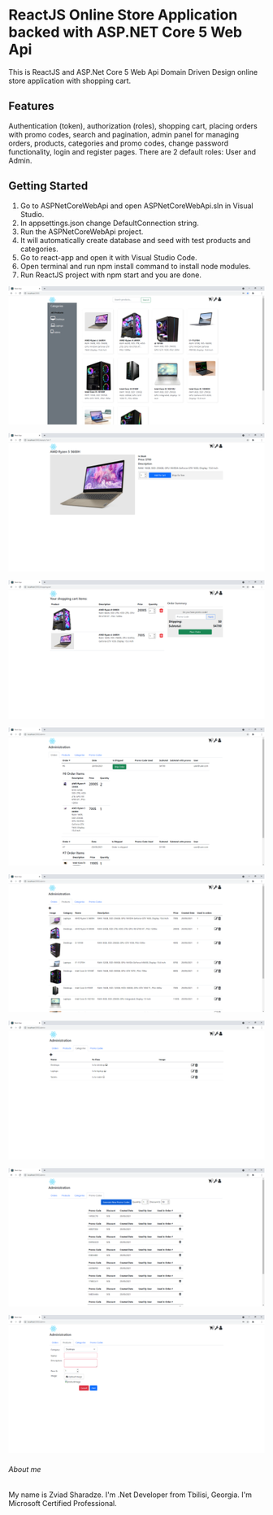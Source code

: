 # ReactJS Online Store Application backed with ASP.NET Core 5 Web Api
This is ReactJS and ASP.Net Core 5 Web Api Domain Driven Design online store application with shopping cart.

## Features
Authentication (token), authorization (roles), shopping cart, placing orders with promo codes, search and pagination, admin panel for managing orders, products, categories and promo codes, change password functionality, login and register pages. There are 2 default roles: User and Admin.

## Getting Started
1. Go to ASPNetCoreWebApi and open ASPNetCoreWebApi.sln in Visual Studio.
2. In appsettings.json change DefaultConnection string.
3. Run the ASPNetCoreWebApi project.
4. It will automatically create database and seed with test products and categories.
5. Go to react-app and open it with Visual Studio Code.
6. Open terminal and run npm install command to install node modules.
7. Run ReactJS project with npm start and you are done.

![screenshot](https://github.com/zsharadze/ReactJSASPNetCoreDDDOnlineStoreApp/blob/master/Capture1.png?raw=true)

![screenshot](https://github.com/zsharadze/ReactJSASPNetCoreDDDOnlineStoreApp/blob/master/Capture2.png?raw=true)

![screenshot](https://github.com/zsharadze/ReactJSASPNetCoreDDDOnlineStoreApp/blob/master/Capture3.png?raw=true)

![screenshot](https://github.com/zsharadze/ReactJSASPNetCoreDDDOnlineStoreApp/blob/master/Capture4.png?raw=true)

![screenshot](https://github.com/zsharadze/ReactJSASPNetCoreDDDOnlineStoreApp/blob/master/Capture5.png?raw=true)

![screenshot](https://github.com/zsharadze/ReactJSASPNetCoreDDDOnlineStoreApp/blob/master/Capture6.png?raw=true)

![screenshot](https://github.com/zsharadze/ReactJSASPNetCoreDDDOnlineStoreApp/blob/master/Capture7.png?raw=true)

![screenshot](https://github.com/zsharadze/ReactJSASPNetCoreDDDOnlineStoreApp/blob/master/Capture8.png?raw=true)


###### About me
My name is Zviad Sharadze. I'm .Net Developer from Tbilisi, Georgia.
I'm Microsoft Certified Professional.
